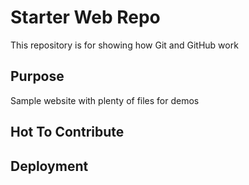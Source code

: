 # Starter Web Repo

This repository is for showing how Git and GitHub work

## Purpose

Sample website with plenty of files for demos

## Hot To Contribute

## Deployment